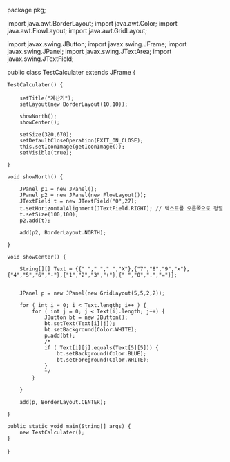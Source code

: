 package pkg;

import java.awt.BorderLayout;
import java.awt.Color;
import java.awt.FlowLayout;
import java.awt.GridLayout;

import javax.swing.JButton;
import javax.swing.JFrame;
import javax.swing.JPanel;
import javax.swing.JTextArea;
import javax.swing.JTextField;

public class TestCalculater extends JFrame {

	TestCalculater() {
		
		setTitle("계산기");
		setLayout(new BorderLayout(10,10));
		
		showNorth();
		showCenter();
		
		setSize(320,670);
		setDefaultCloseOperation(EXIT_ON_CLOSE);
		this.setIconImage(getIconImage());
		setVisible(true);

	}

	void showNorth() {
		
		JPanel p1 = new JPanel();
		JPanel p2 = new JPanel(new FlowLayout());
		JTextField t = new JTextField("0",27);
		t.setHorizontalAlignment(JTextField.RIGHT); // 텍스트를 오른쪽으로 정렬
		t.setSize(100,100);
		p2.add(t);
		
		add(p2, BorderLayout.NORTH);
		
	}

	void showCenter() {
		
		String[][] Text = {{" "," "," ","X"},{"7","8","9","x"},{"4","5","6","-"},{"1","2","3","+"},{" ","0",".","="}};
		
		
		JPanel p = new JPanel(new GridLayout(5,5,2,2));
		
		for ( int i = 0; i < Text.length; i++ ) {
			for ( int j = 0; j < Text[i].length; j++) {
				JButton bt = new JButton();
				bt.setText(Text[i][j]);
				bt.setBackground(Color.WHITE);
				p.add(bt);
				/*
				if ( Text[i][j].equals(Text[5][5])) {
					bt.setBackground(Color.BLUE);
					bt.setForeground(Color.WHITE);
				}
				*/
			}
			
		}
		
		add(p, BorderLayout.CENTER);
		
	}

	public static void main(String[] args) {
		new TestCalculater();
	}

}
